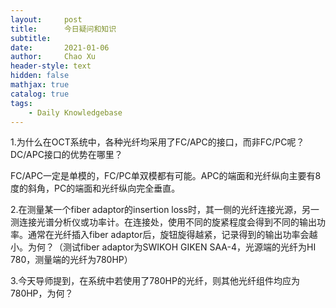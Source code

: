 ```yaml
---
layout:     post
title:      今日疑问和知识
subtitle:   
date:       2021-01-06
author:     Chao Xu
header-style: text
hidden: false
mathjax: true
catalog: true
tags:
    - Daily Knowledgebase
---
```


1.为什么在OCT系统中，各种光纤均采用了FC/APC的接口，而非FC/PC呢？DC/APC接口的优势在哪里？

FC/APC一定是单模的，FC/PC单双模都有可能。APC的端面和光纤纵向主要有8度的斜角，PC的端面和光纤纵向完全垂直。

2.在测量某一个fiber adaptor的insertion loss时，其一侧的光纤连接光源，另一测连接光谱分析仪或功率计。在连接处，使用不同的旋紧程度会得到不同的输出功率。通常在光纤插入fiber adaptor后，旋钮旋得越紧，记录得到的输出功率会越小。为何？（测试fiber adaptor为SWIKOH GIKEN SAA-4，光源端的光纤为HI 780，测量端的光纤为780HP）

3.今天导师提到，在系统中若使用了780HP的光纤，则其他光纤组件均应为780HP，为何？

